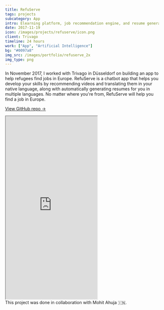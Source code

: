 ```yaml
---
title: RefuServe
tags: projects
subcategory: App
intro: Elearning platform, job recommendation engine, and resume generator chatbot for Trivago in 24 hours.
date: 2017-11-19
icon: /images/projects/refuserve/icon.png
client: Trivago
timeline: 24 hours
work: ["App", "Artificial Intelligence"]
bg: "#0097a8"
img_src: /images/portfolio/refuserve_2x
img_type: png
---
```


In November 2017, I worked with Trivago in Düsseldorf on building an app to help refugees find jobs in Europe. RefuServe is a chatbot app that helps you develop your skills by recommending videos and translating them in your native language, along with automatically generating resumes for you in multiple languages. No matter where you're from, RefuServe will help you find a job in Europe.

[View GitHub repo &rarr;](https://github.com/AnandChowdhary/refuserve)

<div class="three-images">
  <div><img alt="" src="/images/projects/refuserve/1.png"></div>
  <div><img alt="" src="/images/projects/refuserve/2.png"></div>
  <div><img alt="" src="/images/projects/refuserve/3.png"></div>
</div>
<div class="two-images shadow">
  <div><img alt="" src="/images/projects/refuserve/slide1.jpeg"></div>
  <div><img alt="" src="/images/projects/refuserve/slide2.jpeg"></div>
</div>

<iframe class="video-embed" height="600" src="https://www.youtube.com/embed/K-2cs4cFhCk?controls=0&modestbranding=1"> </iframe>

<footer>This project was done in collaboration with Mohit Ahuja 🇮🇳.</footer>